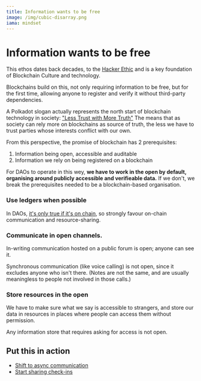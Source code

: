 ```yaml
---
title: Information wants to be free
image: /img/cubic-disarray.png
iama: mindset
---
```


# Information wants to be free

This ethos dates back decades, to the [Hacker Ethic]( http://www.catb.org/jargon/html/H/hacker-ethic.html) and is a key foundation of Blockchain Culture and technology.

Blockchains build on this, not only requiring information to be free, but for the first time, allowing anyone to register and verify it without third-party dependencies.

A Polkadot slogan actually represents the north start of blockchain technology in society: ["Less Trust with More Truth"](https://polkadot.network/Polkadot-lightpaper.pdf) The means that as society can rely more on blockchains as source of truth, the less we have to trust parties whose interests conflict with our own.

From this perspective, the promise of blockchain has 2 prerequisites:
1. Information being open, accessible and auditable
2. Information we rely on being registered on a blockchain

For DAOs to operate in this wey, **we have to work in the open by default, organising around publicly accessible and verifieable data.**  If we don't, we break the prerequisites needed to be a blockchain-based organisation.


### Use ledgers when possible
In DAOs, [it's only true if it's on chain](/mindsets/less-trust-more-truth), so strongly favour on-chain communication and resource-sharing. 

### Communicate in open channels.

In-writing communication hosted on a public forum is open; anyone can see it.

Synchronous communication (like voice calling) is not open, since it excludes anyone who isn't there. (Notes are not the same, and are usually meaningless to people not involved in those calls.) 

### Store resources in the open
We have to make sure what we say is accessible to strangers, and store our data in resources in places where people can access them without permission.

Any information store that requires asking for access is not open.

## Put this in action
- [Shift to async communication](practices/async-first/)
- [Start sharing check-ins](/practices/check-ins/)


